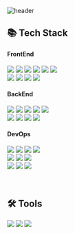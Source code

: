 ![header](https://capsule-render.vercel.app/api?type=waving&color=4078c0&height=180&section=header&text=README%20헤더&fontSize=45&animation=fadeIn&fontAlignY=38&desc=FrontEnd16&descAlignY=55&descAlign=85)

<div>
	<h2>📚 Tech Stack</h2>
</div>
<div>
	<h4>FrontEnd</h4>
	<img src="https://img.shields.io/badge/HTML5-E34F26?style=flat&logo=HTML5&logoColor=white" />
	<img src="https://img.shields.io/badge/CSS3-1572B6?style=flat&logo=CSS3&logoColor=white" />
	<img src="https://img.shields.io/badge/Pug-A86454?style=flat&logo=pug&logoColor=white" />
	<img src="https://img.shields.io/badge/SCSS-D75892?style=flat&logo=sass&logoColor=white" />
	<img src="https://img.shields.io/badge/JavaScript-F7DF1E?style=flat&logo=JavaScript&logoColor=white" />
	<img src="https://img.shields.io/badge/TypeScript-3178C6?style=flat&logo=TypeScript&logoColor=white" />
	<br>
	<img src="https://img.shields.io/badge/Vue.js-34A06F?style=flat&logo=Vue.js&logoColor=white" />	
	<img src="https://img.shields.io/badge/React.js-282C34?style=flat&logo=React&logoColor=white" />	
	<img src="https://img.shields.io/badge/jQuery-0769AD?style=flat&logo=jQuery&logoColor=white" />
	<img src="https://img.shields.io/badge/Bootstrap-7952B3?style=flat&logo=Bootstrap&logoColor=white" />
	<h4>BackEnd</h4>
 	<img src="https://img.shields.io/badge/Python-3876AB?style=flat&logo=Python&logoColor=white" />
 	<img src="https://img.shields.io/badge/C-659AD1?style=flat&logo=C&logoColor=white" />
 	<img src="https://img.shields.io/badge/C++-01589E?style=flat&logo=C&logoColor=white" />
 	<img src="https://img.shields.io/badge/Java-3D82A1?style=flat&logo=Conda-Forge&logoColor=white" />
 	<img src="https://img.shields.io/badge/Scratch-F6A619?style=flat&logo=Scratch&logoColor=white" />
	<br>
	<img src="https://img.shields.io/badge/Django-082D1F?style=flat&logo=Django&logoColor=white" />	
	<img src="https://img.shields.io/badge/Flask-0C7963?style=flat&logo=Flask&logoColor=white" />	
	<img src="https://img.shields.io/badge/Selenium-43B02A?style=flat&logo=Selenium&logoColor=white" />
	<img src="https://img.shields.io/badge/Spring-6DB33F?style=flat&logo=Spring&logoColor=white" />
	<h4>DevOps</h4>
	<img src="https://img.shields.io/badge/Linux-FCC624?style=flat&logo=Linux&logoColor=white" />
	<img src="https://img.shields.io/badge/Oracle%20SQL-F80000?style=flat&logo=Oracle&logoColor=white" />
	<img src="https://img.shields.io/badge/MySQL-4479A1?style=flat&logo=MySQL&logoColor=white" />
	<img src="https://img.shields.io/badge/MariaDB-003545?style=flat&logo=MariaDB&logoColor=white" />
	<br>
	<img src="https://img.shields.io/badge/Apache-D32E35?style=flat&logo=Apache&logoColor=white" />
	<img src="https://img.shields.io/badge/NGINX-009639?style=flat&logo=NGINX&logoColor=white" />
 	<img src="https://img.shields.io/badge/Tomcat-F8DC75?style=flat&logo=ApacheTomcat&logoColor=white" />
	<br>
	<img src="https://img.shields.io/badge/AWS-232F3E?style=flat&logo=AmazonAWS&logoColor=white" />
	<img src="https://img.shields.io/badge/OCI-F80000?style=flat&logo=Oracle&logoColor=white" />
	<img src="https://img.shields.io/badge/GitHub-181717?style=flat&logo=GitHub&logoColor=white" />
</div>
<br><br>
<div>
	<h2>🛠 Tools</h2>
</div>
<div>
	<img src="https://img.shields.io/badge/Neovim-01B952?style=flat&logo=neovim&logoColor=white" />
	<img src="https://img.shields.io/badge/Visual%20Studio%20Code-007ACC?style=flat&logo=VisualStudioCode&logoColor=white" />
	<img src="https://img.shields.io/badge/Eclipse%20IDE-2C2255?style=flat&logo=EclipseIDE&logoColor=white" />
</div>
<br>







<!--
<div>
	<p>🎨 SNS & Portfolio 🎨</p>
</div>
<div>
	<a href="https://yermi.co.kr">
		<img src="https://img.shields.io/badge/Portfolio-FF3633?style=flat&logo=Micro.blog&logoColor=white" />
	</a>
	<a href="https://yermi.tistory.com">
		<img src="https://img.shields.io/badge/Blog-FF9800?style=flat&logo=Blogger&logoColor=white" />
	</a>
	<a href="mailto:admin@yermi.co.kr">
		<img src="https://img.shields.io/badge/Mail-30B980?style=flat&logo=Gmail&logoColor=white" />
	</a>
	<a href="https://gentle-snowboard-1c6.notion.site/Yermi-5e8c65dba4df4ab09e83665cf2ee001d">
		<img src="https://img.shields.io/badge/Notion-000000?style=flat&logo=Notion&logoColor=white" />
	</a>
	<br>
</div>

<div align=center>
<br>
<img src="https://github-readme-stats.vercel.app/api/top-langs/?username=yonghun16&layout=compact">
<img src="https://github-readme-stats.vercel.app/api?username=yonghun16&show_icons=true">

<br>
<p>🏆 Baekjoon solved rank 🏆</p>
	
[![Solved.ac Profile](http://mazassumnida.wtf/api/v2/generate_badge?boj=yonghun16)](https://solved.ac/yonghun16)
</div>

-->
